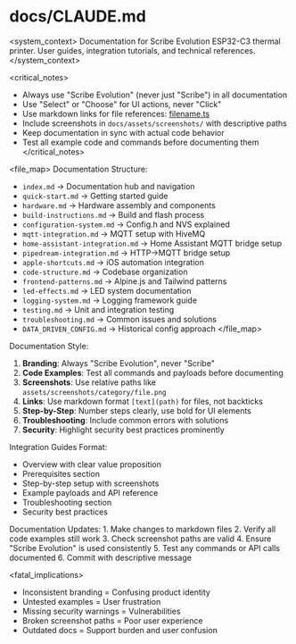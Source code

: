 # docs/CLAUDE.md

<system_context>
Documentation for Scribe Evolution ESP32-C3 thermal printer.
User guides, integration tutorials, and technical references.
</system_context>

<critical_notes>

- Always use "Scribe Evolution" (never just "Scribe") in all documentation
- Use "Select" or "Choose" for UI actions, never "Click"
- Use markdown links for file references: [filename.ts](path/to/filename.ts)
- Include screenshots in `docs/assets/screenshots/` with descriptive paths
- Keep documentation in sync with actual code behavior
- Test all example code and commands before documenting them
  </critical_notes>

<file_map>
Documentation Structure:

- `index.md` → Documentation hub and navigation
- `quick-start.md` → Getting started guide
- `hardware.md` → Hardware assembly and components
- `build-instructions.md` → Build and flash process
- `configuration-system.md` → Config.h and NVS explained
- `mqtt-integration.md` → MQTT setup with HiveMQ
- `home-assistant-integration.md` → Home Assistant MQTT bridge setup
- `pipedream-integration.md` → HTTP→MQTT bridge setup
- `apple-shortcuts.md` → iOS automation integration
- `code-structure.md` → Codebase organization
- `frontend-patterns.md` → Alpine.js and Tailwind patterns
- `led-effects.md` → LED system documentation
- `logging-system.md` → Logging framework guide
- `testing.md` → Unit and integration testing
- `troubleshooting.md` → Common issues and solutions
- `DATA_DRIVEN_CONFIG.md` → Historical config approach
  </file_map>

<patterns>
Documentation Style:

1. **Branding**: Always "Scribe Evolution", never "Scribe"
2. **Code Examples**: Test all commands and payloads before documenting
3. **Screenshots**: Use relative paths like `assets/screenshots/category/file.png`
4. **Links**: Use markdown format `[text](path)` for files, not backticks
5. **Step-by-Step**: Number steps clearly, use bold for UI elements
6. **Troubleshooting**: Include common errors with solutions
7. **Security**: Highlight security best practices prominently

Integration Guides Format:

- Overview with clear value proposition
- Prerequisites section
- Step-by-step setup with screenshots
- Example payloads and API reference
- Troubleshooting section
- Security best practices
  </patterns>

<workflow>
Documentation Updates:
1. Make changes to markdown files
2. Verify all code examples still work
3. Check screenshot paths are valid
4. Ensure "Scribe Evolution" is used consistently
5. Test any commands or API calls documented
6. Commit with descriptive message
</workflow>

<fatal_implications>

- Inconsistent branding = Confusing product identity
- Untested examples = User frustration
- Missing security warnings = Vulnerabilities
- Broken screenshot paths = Poor user experience
- Outdated docs = Support burden and user confusion
